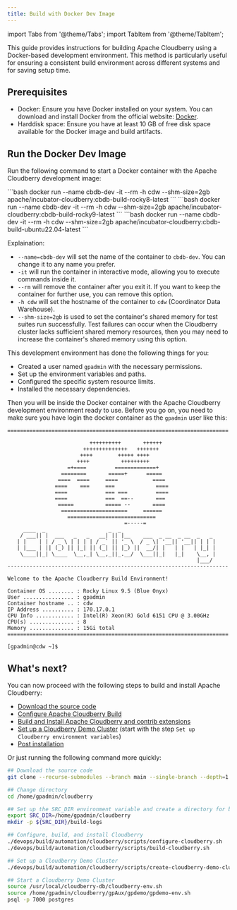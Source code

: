 ```yaml
---
title: Build with Docker Dev Image
---
```


import Tabs from '@theme/Tabs';
import TabItem from '@theme/TabItem';

This guide provides instructions for building Apache Cloudberry using a Docker-based development environment. This method is particularly useful for ensuring a consistent build environment across different systems and for saving setup time.

## Prerequisites

- Docker: Ensure you have Docker installed on your system. You can download and install Docker from the official website: [Docker](https://www.docker.com/get-started).
- Harddisk space: Ensure you have at least 10 GB of free disk space available for the Docker image and build artifacts.

## Run the Docker Dev Image

Run the following command to start a Docker container with the Apache Cloudberry development image:

<Tabs>
<TabItem value="rocky-linux-8" label="Rocky Linux 8" default>
```bash
docker run --name cbdb-dev -it --rm -h cdw --shm-size=2gb apache/incubator-cloudberry:cbdb-build-rocky8-latest
```
</TabItem>
<TabItem value="rocky-linux-9" label="Rocky Linux 9">
```bash
docker run --name cbdb-dev -it --rm -h cdw --shm-size=2gb apache/incubator-cloudberry:cbdb-build-rocky9-latest
```
</TabItem>
<TabItem value="ubuntu-22" label="Ubuntu 22.04">
```bash
docker run --name cbdb-dev -it --rm -h cdw --shm-size=2gb apache/incubator-cloudberry:cbdb-build-ubuntu22.04-latest
```
</TabItem>
</Tabs>

Explaination:
- `--name=cbdb-dev` will set the name of the container to `cbdb-dev`. You can change it to any name you prefer.
- `-it` will run the container in interactive mode, allowing you to execute commands inside it.
- `--rm` will remove the container after you exit it. If you want to keep the container for further use, you can remove this option.
- `-h cdw` will set the hostname of the container to `cdw` (Coordinator Data Warehouse).
- `--shm-size=2gb` is used to set the container's shared memory for test suites run successfully. Test failures can occur when the Cloudberry cluster lacks sufficient shared memory resources, then you may need to increase the container's shared memory using this option.

This development environment has done the following things for you:
- Created a user named `gpadmin` with the necessary permissions.
- Set up the environment variables and paths.
- Configured the specific system resource limits.
- Installed the necessary dependencies.

Then you will be inside the Docker container with the Apache Cloudberry development environment ready to use. Before you go on, you need to make sure you have login the docker container as the `gpadmin` user like this:

```
======================================================================

                          ++++++++++       ++++++
                        ++++++++++++++   +++++++
                       ++++        +++++ ++++
                      ++++          +++++++++
                   =+====         =============+
                 ========       =====+      =====
                ====  ====     ====           ====
               ====    ===     ===             ====
               ====            === ===         ====
               ====            ===  ==--       ===
                =====          ===== --       ====
                 =====================     ======
                   ============================
                                     =-----=
     ____  _                    _  _
    / ___|| |  ___   _   _   __| || |__    ___  _ __  _ __  _   _
   | |    | | / _ \ | | | | / _` || '_ \  / _ \| '__|| '__|| | | |
   | |___ | || (_) || |_| || (_| || |_) ||  __/| |   | |   | |_| |
    \____||_| \____  \__,_| \__,_||_.__/  \___||_|   |_|    \__, |
                                                            |___/
----------------------------------------------------------------------

Welcome to the Apache Cloudberry Build Environment!

Container OS ........ : Rocky Linux 9.5 (Blue Onyx)
User ................ : gpadmin
Container hostname .. : cdw
IP Address .......... : 170.17.0.1
CPU Info ............ : Intel(R) Xeon(R) Gold 6151 CPU @ 3.00GHz
CPU(s) .............. : 8
Memory .............. : 15Gi total
======================================================================

[gpadmin@cdw ~]$
```

## What's next?

You can now proceed with the following steps to build and install Apache Cloudberry:

- [Download the source code](./download-source-code.md)
- [Configure Apache Cloudberry Build](./configure.md)
- [Build and Install Apache Cloudberry and contrib extensions](./build-and-install.md)
- [Set up a Cloudberry Demo Cluster](./set-demo-cluster.md) (start with the step `Set up Cloudberry environment variables`) 
- [Post installation](./post-installation.md)

Or just running the following command more quickly:

```bash
## Download the source code
git clone --recurse-submodules --branch main --single-branch --depth=1 https://github.com/apache/cloudberry.git

## Change directory
cd /home/gpadmin/cloudberry

## Set up the SRC_DIR environment variable and create a directory for build logs
export SRC_DIR=/home/gpadmin/cloudberry
mkdir -p ${SRC_DIR}/build-logs

## Configure, build, and install Cloudberry
./devops/build/automation/cloudberry/scripts/configure-cloudberry.sh
./devops/build/automation/cloudberry/scripts/build-cloudberry.sh

## Set up a Cloudberry Demo Cluster
./devops/build/automation/cloudberry/scripts/create-cloudberry-demo-cluster.sh

## Start a Cloudberry Demo Cluster
source /usr/local/cloudberry-db/cloudberry-env.sh
source /home/gpadmin/cloudberry/gpAux/gpdemo/gpdemo-env.sh
psql -p 7000 postgres
```